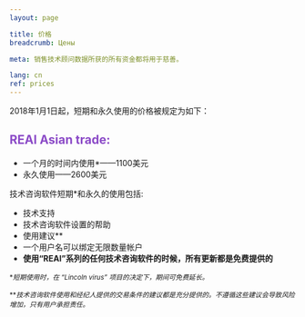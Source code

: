 ```yaml
---
layout: page

title: 价格
breadcrumb: Цены

meta: 销售技术顾问数据所获的所有资金都将用于慈善。

lang: cn
ref: prices
---
```


2018年1月1日起，短期和永久使用的价格被规定为如下：

## <span style="color:#8b4ac7">REAl Asian trade:</span>

- 一个月的时间内使用*——1100美元  
- 永久使用——2600美元

技术咨询软件短期*和永久的使用包括:

- 技术支持
- 技术咨询软件设置的帮助
- 使用建议**
- 一个用户名可以绑定无限数量帐户
- **使用“REAl”系列的任何技术咨询软件的时候，所有更新都是免费提供的**


<small>\*_短期使用时，在 “Lincoln virus” 项目的决定下，期间可免费延长。_</small>

<small>\*\*_技术咨询软件使用和经纪人提供的交易条件的建议都是充分提供的。不遵循这些建议会导致风险增加，只有用户承担责任。_</small>
